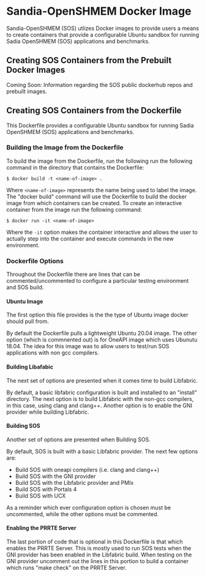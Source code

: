 # Sandia-OpenSHMEM Docker Image
Sandia-OpenSHMEM (SOS) utlizes Docker images to provide users a means to create
containers that provide a configurable Ubuntu sandbox for running Sadia
OpenSHMEM (SOS) applications and benchmarks.

## Creating SOS Containers from the Prebuilt Docker Images
Coming Soon: Information regarding the SOS public dockerhub repos and prebuilt
images.

## Creating SOS Containers from the Dockerfile 
This Dockerfile provides a configurable Ubuntu sandbox for running Sadia
OpenSHMEM (SOS) applications and benchmarks.

### Building the Image from the Dockerfile
To build the image from the Dockerfile, run the following run the following
command in the directory that contains the Dockerfile:

```
$ docker build -t <name-of-image> .
```  

Where `<name-of-image>` represents the name being used to label the image.
The "docker build" command will use the Dockerfile to build the docker image
from which containers can be created.
To create an interactive container from the image run the following command:

```
$ docker run -it <name-of-image>
```

Where the `-it` option makes the container interactive and allows the user to
actually step into the container and execute commands in the new environment.

### Dockerfile Options
Throughout the Dockerfile there are lines that can be commented/uncommented to
configure a particular testing environment and SOS build.

#### Ubuntu Image
The first option this file provides is the the type of Ubuntu image docker
should pull from.

By default the Dockerfile pulls a lightweight Ubuntu 20.04 image.
The other option (which is commnented out) is for OneAPI image which uses
Ubunutu 18.04. The idea for this image was to allow users to test/run SOS
applications with non gcc compilers.

#### Building Libafabic
The next set of options are presented when it comes time to build Libfabric.

By default, a basic libfabric configuration is built and installed to an
"install" directory.
The next option is to build Libfabric with the non-gcc compilers, in this
case, using clang and clang++.
Another option is to enable the GNI provider while building Libfabric.

#### Building SOS
Another set of options are presented when Building SOS.

By default, SOS is built with a basic Libfabric provider.
The next few options are:
* Build SOS with oneapi compilers (i.e. clang and clang++)
* Build SOS with the GNI provider
* Build SOS with the Libfabric provider and PMIx
* Build SOS with Portals 4
* Build SOS with UCX

As a reminder which ever configuration option is chosen must be uncommented,
while the other options must be commented.

#### Enabling the PRRTE Server
The last portion of code that is optional in this Dockerfile is that which
enables the PRRTE Server.
This is mostly used to run SOS tests when the GNI provider has been enabled in
the Libfabric build.
When testing on the GNI provider uncomment out the lines in this portion to
build a container which runs "make check" on the PRRTE Server.
